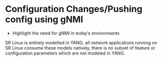 # Configuration Changes/Pushing config using gNMI

* Highlight the need for gNMI in today’s environments

SR Linux is entirely modelled in YANG, all network applications running on SR Linux consume these models natively, there is no subset of feature or configuration parameters which are not modeled in YANG.
